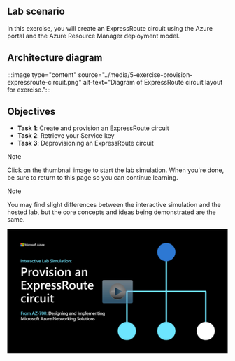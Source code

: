 ## Lab scenario

In this exercise, you will create an ExpressRoute circuit using the Azure portal and the Azure Resource Manager deployment model.

## Architecture diagram

:::image type="content" source="../media/5-exercise-provision-expressroute-circuit.png" alt-text="Diagram of ExpressRoute circuit layout for exercise.":::

## Objectives

 -  **Task 1**: Create and provision an ExpressRoute circuit
 -  **Task 2**: Retrieve your Service key
 -  **Task 3**: Deprovisioning an ExpressRoute circuit


> [!NOTE]
> Click on the thumbnail image to start the lab simulation. When you're done, be sure to return to this page so you can continue learning. 

> [!NOTE]
> You may find slight differences between the interactive simulation and the hosted lab, but the core concepts and ideas being demonstrated are the same.

[![Screenshot of the simulation page.](../media/simulation-expressroute-thumbnail.jpg)](https://mslabs.cloudguides.com/guides/AZ-700%20Lab%20Simulation%20-%20Provision%20an%20ExpressRoute%20circuit)

